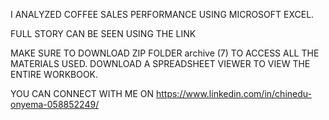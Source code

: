 I ANALYZED COFFEE SALES PERFORMANCE USING MICROSOFT EXCEL.

FULL STORY CAN BE SEEN USING THE LINK

MAKE SURE TO DOWNLOAD ZIP FOLDER archive (7) TO ACCESS ALL THE MATERIALS USED. DOWNLOAD A SPREADSHEET VIEWER TO VIEW THE ENTIRE WORKBOOK.

YOU CAN CONNECT WITH ME ON https://www.linkedin.com/in/chinedu-onyema-058852249/

